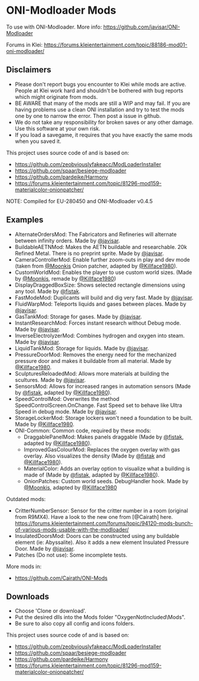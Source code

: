 # ONI-Modloader Mods

To use with ONI-Modloader. More info:
https://github.com/javisar/ONI-Modloader

Forums in Klei:
https://forums.kleientertainment.com/topic/88186-mod01-oni-modloader/


Disclaimers
----------
* Please don't report bugs you encounter to Klei while mods are active. People at Klei work hard and shouldn't be bothered with bug reports which might originate from mods.
* BE AWARE that many of the mods are still a WIP and may fail. If you are having problems use a clean ONI installation and try to test the mods one by one to narrow the error. Then post a issue in github.
* We do not take any responsibility for broken saves or any other damage. Use this software at your own risk.
* If you load a savegame, it requires that you have exactly the same mods when you saved it.

This project uses source code of and is based on:
* https://github.com/zeobviouslyfakeacc/ModLoaderInstaller
* https://github.com/spaar/besiege-modloader
* https://github.com/pardeike/Harmony
* https://forums.kleientertainment.com/topic/81296-mod159-materialcolor-onionpatcher/


NOTE: Compiled for EU-280450 and ONI-Modloader v0.4.5


Examples
--------
* AlternateOrdersMod: The Fabricators and Refineries will alternate between infinity orders. Made by [@javisar](https://github.com/javisar).
* BuildableAETNMod: Makes the AETN buildable and researchable. 20k Refined Metal. There is no preprint sprite. Made by [@javisar](https://github.com/javisar).
* CameraControllerMod: Enable further zoom-outs in play and dev mode (taken from [@Moonkis](https://github.com/Moonkis) Onion patcher, adapted by [@Killface1980](https://github.com/Killface1980)).
* CustomWorldMod: Enables the player to use custom world sizes. (Made by [@Moonkis](https://github.com/Moonkis), remade by [@Killface1980](https://github.com/Killface1980))
* DisplayDraggedBoxSize: Shows selected rectangle dimensions using any tool. Made by [@fistak](https://github.com/fistak).
* FastModeMod: Duplicants will build and dig very fast. Made by [@javisar](https://github.com/javisar).
* FluidWarpMod: Teleports liquids and gases between places. Made by [@javisar](https://github.com/javisar).
* GasTankMod: Storage for gases. Made by [@javisar](https://github.com/javisar).
* InstantResearchMod: Forces instant research without Debug mode. Made by [@javisar](https://github.com/javisar).
* InverseElectrolyzerMod: Combines hydrogen and oxygen into steam. Made by [@javisar](https://github.com/javisar).
* LiquidTankMod: Storage for liquids. Made by [@javisar](https://github.com/javisar).
* PressureDoorMod: Removes the energy need for the mechanized pressure door and makes it buildable from all material. Made by [@Killface1980](https://github.com/Killface1980).
* SculpturesReloadedMod: Allows more materials at building the scultures. Made by [@javisar](https://github.com/javisar).
* SensorsMod: Allows for increased ranges in automation sensors (Made by [@fistak](https://github.com/fistak), adapted by [@Killface1980](https://github.com/Killface1980)).
* SpeedControlMod: Overwrites the method SpeedControlScreen.OnChange. Fast Speed set to behave like Ultra Speed in debug mode. Made by [@javisar](https://github.com/javisar).
* StorageLockerMod: Storage lockers won't need a foundation to be built. Made by [@Killface1980](https://github.com/Killface1980).
* ONI-Common: Common code, required by these mods:
  * DraggablePanelMod: Makes panels draggable (Made by [@fistak](https://github.com/fistak), adapted by [@Killface1980](https://github.com/Killface1980)).
  * ImprovedGasColourMod: Replaces the oxygen overlay with gas overlay. Also visualizes the density (Made by [@fistak](https://github.com/fistak) and [@Killface1980](https://github.com/Killface1980)).
  * MaterialColor: Adds an overlay option to visualize what a building is made of (Made by [@fistak](https://github.com/fistak), adapted by [@Killface1980](https://github.com/Killface1980)).
  * OnionPatches: Custom world seeds. DebugHandler hook. Made by [@Moonkis](https://github.com/Moonkis), adapted by [@Killface1980](https://github.com/Killface1980)

Outdated mods:
* CritterNumberSensor: Sensor for the critter number in a room (original from R9MX4). Have a look to the new one from [@Cairath] here. https://forums.kleientertainment.com/forums/topic/94120-mods-bunch-of-various-mods-usable-with-the-modloader/
* InsulatedDoorsMod: Doors can be constructed using any buildable element (ie: Abyssalite). Also it adds a new element Insulated Pressure Door. Made by [@javisar](https://github.com/javisar).
* Patches (Do not use): Some incomplete tests.

More mods in:
* https://github.com/Cairath/ONI-Mods

Downloads
---------
* Choose 'Clone or download'.
* Put the desired dlls into the Mods folder "OxygenNotIncluded\Mods".
* Be sure to also copy all config and icons folders.


This project uses source code of and is based on:
* https://github.com/zeobviouslyfakeacc/ModLoaderInstaller
* https://github.com/spaar/besiege-modloader
* https://github.com/pardeike/Harmony
* https://forums.kleientertainment.com/topic/81296-mod159-materialcolor-onionpatcher/

